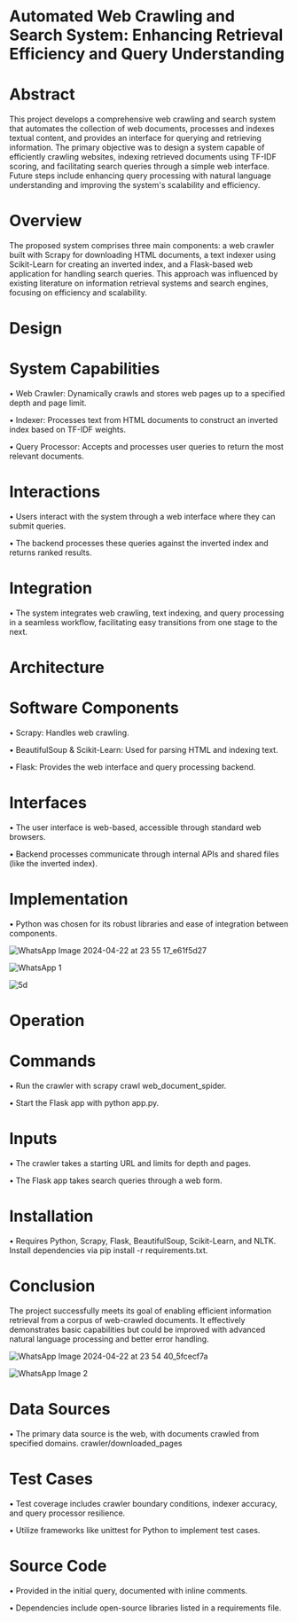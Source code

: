 # Automated Web Crawling and Search System: Enhancing Retrieval Efficiency and Query Understanding

# Abstract

This project develops a comprehensive web crawling and search system that automates the collection of web documents, processes and indexes textual content, and provides an interface for querying and retrieving information. The primary objective was to design a system capable of efficiently crawling websites, indexing retrieved documents using TF-IDF scoring, and facilitating search queries through a simple web interface. Future steps include enhancing query processing with natural language understanding and improving the system's scalability and efficiency.

# Overview

The proposed system comprises three main components: a web crawler built with Scrapy for downloading HTML documents, a text indexer using Scikit-Learn for creating an inverted index, and a Flask-based web application for handling search queries. This approach was influenced by existing literature on information retrieval systems and search engines, focusing on efficiency and scalability.


# Design

# System Capabilities

•	Web Crawler: Dynamically crawls and stores web pages up to a specified depth and page limit.

•	Indexer: Processes text from HTML documents to construct an inverted index based on TF-IDF weights.

•	Query Processor: Accepts and processes user queries to return the most relevant documents.

# Interactions

•	Users interact with the system through a web interface where they can submit queries.

•	The backend processes these queries against the inverted index and returns ranked results.

# Integration

•	The system integrates web crawling, text indexing, and query processing in a seamless workflow, facilitating easy transitions from one stage to the next.



# Architecture

# Software Components

•	Scrapy: Handles web crawling.

•	BeautifulSoup & Scikit-Learn: Used for parsing HTML and indexing text.

•	Flask: Provides the web interface and query processing backend.

# Interfaces

•	The user interface is web-based, accessible through standard web browsers.

•	Backend processes communicate through internal APIs and shared files (like the inverted index).


# Implementation

•	Python was chosen for its robust libraries and ease of integration between components.

![WhatsApp Image 2024-04-22 at 23 55 17_e61f5d27](https://github.com/varunkhareedu/IR-Project/assets/70313728/d7eab204-bf31-41b2-90e8-012caf274c33)

![WhatsApp 1](https://github.com/varunkhareedu/IR-Project/assets/70313728/618a6c91-fa8a-4e61-9786-717ca4656fcf)

![5d](https://github.com/varunkhareedu/IR-Project/assets/70313728/d66f9557-9ad2-4213-8564-8c604f2bb212)



# Operation

# Commands

•	Run the crawler with scrapy crawl web_document_spider.

•	Start the Flask app with python app.py.

# Inputs

•	The crawler takes a starting URL and limits for depth and pages.

•	The Flask app takes search queries through a web form.



# Installation

•	Requires Python, Scrapy, Flask, BeautifulSoup, Scikit-Learn, and NLTK. Install dependencies via pip install -r requirements.txt.


# Conclusion

The project successfully meets its goal of enabling efficient information retrieval from a corpus of web-crawled documents. It effectively demonstrates basic capabilities but could be improved with advanced natural language processing and better error handling.


![WhatsApp Image 2024-04-22 at 23 54 40_5fcecf7a](https://github.com/varunkhareedu/IR-Project/assets/70313728/d8adb751-2b80-4c5b-97b9-c49ddf8d5b40)

![WhatsApp Image 2 ](https://github.com/varunkhareedu/IR-Project/assets/70313728/4a1f8f38-a734-454a-a3a8-16f1bc18802e)


# Data Sources

•	The primary data source is the web, with documents crawled from specified domains. crawler/downloaded_pages


# Test Cases

•	Test coverage includes crawler boundary conditions, indexer accuracy, and query processor resilience.

•	Utilize frameworks like unittest for Python to implement test cases.


# Source Code

•	Provided in the initial query, documented with inline comments.

•	Dependencies include open-source libraries listed in a requirements file.

